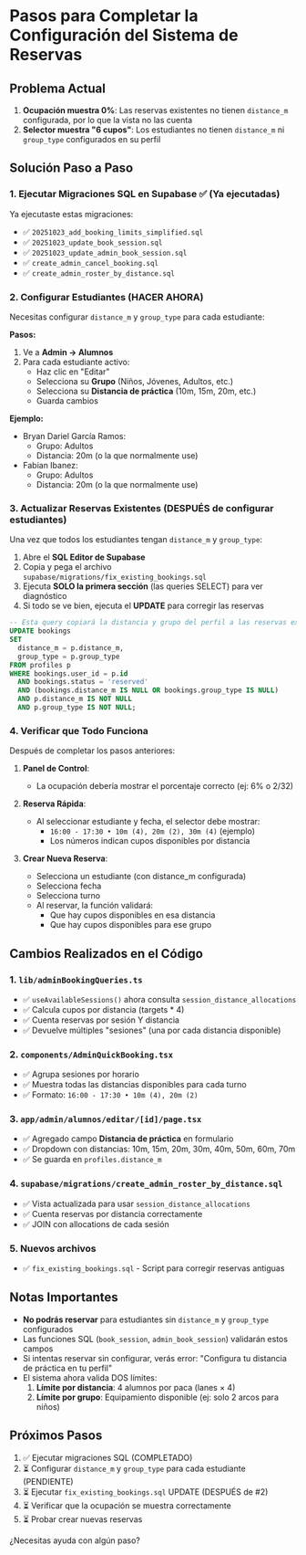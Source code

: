 # Pasos para Completar la Configuración del Sistema de Reservas

## Problema Actual

1. **Ocupación muestra 0%**: Las reservas existentes no tienen `distance_m` configurada, por lo que la vista no las cuenta
2. **Selector muestra "6 cupos"**: Los estudiantes no tienen `distance_m` ni `group_type` configurados en su perfil

## Solución Paso a Paso

### 1. Ejecutar Migraciones SQL en Supabase ✅ (Ya ejecutadas)

Ya ejecutaste estas migraciones:
- ✅ `20251023_add_booking_limits_simplified.sql`
- ✅ `20251023_update_book_session.sql`
- ✅ `20251023_update_admin_book_session.sql`
- ✅ `create_admin_cancel_booking.sql`
- ✅ `create_admin_roster_by_distance.sql`

### 2. Configurar Estudiantes (HACER AHORA)

Necesitas configurar `distance_m` y `group_type` para cada estudiante:

**Pasos:**
1. Ve a **Admin → Alumnos**
2. Para cada estudiante activo:
   - Haz clic en "Editar"
   - Selecciona su **Grupo** (Niños, Jóvenes, Adultos, etc.)
   - Selecciona su **Distancia de práctica** (10m, 15m, 20m, etc.)
   - Guarda cambios

**Ejemplo:**
- Bryan Dariel García Ramos:
  - Grupo: Adultos
  - Distancia: 20m (o la que normalmente use)
- Fabian Ibanez:
  - Grupo: Adultos
  - Distancia: 20m (o la que normalmente use)

### 3. Actualizar Reservas Existentes (DESPUÉS de configurar estudiantes)

Una vez que todos los estudiantes tengan `distance_m` y `group_type`:

1. Abre el **SQL Editor de Supabase**
2. Copia y pega el archivo `supabase/migrations/fix_existing_bookings.sql`
3. Ejecuta **SOLO la primera sección** (las queries SELECT) para ver diagnóstico
4. Si todo se ve bien, ejecuta el **UPDATE** para corregir las reservas

```sql
-- Esta query copiará la distancia y grupo del perfil a las reservas existentes
UPDATE bookings
SET 
  distance_m = p.distance_m,
  group_type = p.group_type
FROM profiles p
WHERE bookings.user_id = p.id
  AND bookings.status = 'reserved'
  AND (bookings.distance_m IS NULL OR bookings.group_type IS NULL)
  AND p.distance_m IS NOT NULL
  AND p.group_type IS NOT NULL;
```

### 4. Verificar que Todo Funciona

Después de completar los pasos anteriores:

1. **Panel de Control**:
   - La ocupación debería mostrar el porcentaje correcto (ej: 6% o 2/32)
   
2. **Reserva Rápida**:
   - Al seleccionar estudiante y fecha, el selector debe mostrar:
     - `16:00 - 17:30 • 10m (4), 20m (2), 30m (4)` (ejemplo)
     - Los números indican cupos disponibles por distancia
   
3. **Crear Nueva Reserva**:
   - Selecciona un estudiante (con distance_m configurada)
   - Selecciona fecha
   - Selecciona turno
   - Al reservar, la función validará:
     - Que hay cupos disponibles en esa distancia
     - Que hay cupos disponibles para ese grupo

## Cambios Realizados en el Código

### 1. `lib/adminBookingQueries.ts`
- ✅ `useAvailableSessions()` ahora consulta `session_distance_allocations`
- ✅ Calcula cupos por distancia (targets * 4)
- ✅ Cuenta reservas por sesión Y distancia
- ✅ Devuelve múltiples "sesiones" (una por cada distancia disponible)

### 2. `components/AdminQuickBooking.tsx`
- ✅ Agrupa sesiones por horario
- ✅ Muestra todas las distancias disponibles para cada turno
- ✅ Formato: `16:00 - 17:30 • 10m (4), 20m (2)` 

### 3. `app/admin/alumnos/editar/[id]/page.tsx`
- ✅ Agregado campo **Distancia de práctica** en formulario
- ✅ Dropdown con distancias: 10m, 15m, 20m, 30m, 40m, 50m, 60m, 70m
- ✅ Se guarda en `profiles.distance_m`

### 4. `supabase/migrations/create_admin_roster_by_distance.sql`
- ✅ Vista actualizada para usar `session_distance_allocations`
- ✅ Cuenta reservas por distancia correctamente
- ✅ JOIN con allocations de cada sesión

### 5. Nuevos archivos
- ✅ `fix_existing_bookings.sql` - Script para corregir reservas antiguas

## Notas Importantes

- **No podrás reservar** para estudiantes sin `distance_m` y `group_type` configurados
- Las funciones SQL (`book_session`, `admin_book_session`) validarán estos campos
- Si intentas reservar sin configurar, verás error: "Configura tu distancia de práctica en tu perfil"
- El sistema ahora valida DOS límites:
  1. **Límite por distancia**: 4 alumnos por paca (lanes × 4)
  2. **Límite por grupo**: Equipamiento disponible (ej: solo 2 arcos para niños)

## Próximos Pasos

1. ✅ Ejecutar migraciones SQL (COMPLETADO)
2. ⏳ Configurar `distance_m` y `group_type` para cada estudiante (PENDIENTE)
3. ⏳ Ejecutar `fix_existing_bookings.sql` UPDATE (DESPUÉS de #2)
4. ⏳ Verificar que la ocupación se muestra correctamente
5. ⏳ Probar crear nuevas reservas

¿Necesitas ayuda con algún paso?
